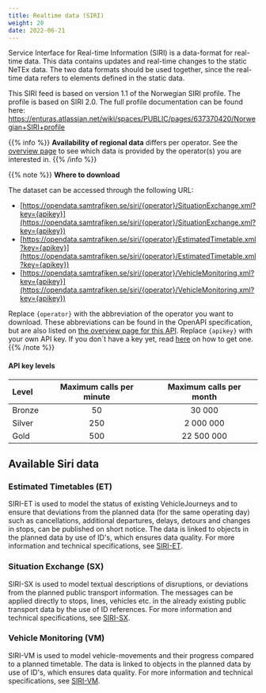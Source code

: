 ```yaml
---
title: Realtime data (SIRI)
weight: 20
date: 2022-06-21
---
```


Service Interface for Real-time Information (SIRI) is a data-format for real-time data. This data contains updates and real-time changes to the static NeTEx data. The two data formats should be used together, since the real-time data refers to elements defined in the static data.

This SIRI feed is based on version 1.1 of the Norwegian SIRI profile. The profile is based on SIRI 2.0. The full profile documentation can be found here: https://enturas.atlassian.net/wiki/spaces/PUBLIC/pages/637370420/Norwegian+SIRI+profile

{{% info %}}
**Availability of regional data** differs per operator. See the [overview page](https://www.trafiklab.se/api/trafiklab-apis/netex-regional/) to see which data is provided
by the operator(s) you are interested in.
{{% /info %}}

{{% note %}}
**Where to download**

The dataset can be accessed through the following URL:

- [https://opendata.samtrafiken.se/siri/{operator}/SituationExchange.xml?key={apikey}](https://opendata.samtrafiken.se/siri/{operator}/SituationExchange.xml?key={apikey})
- [https://opendata.samtrafiken.se/siri/{operator}/EstimatedTimetable.xml?key={apikey}](https://opendata.samtrafiken.se/siri/{operator}/EstimatedTimetable.xml?key={apikey})
- [https://opendata.samtrafiken.se/siri/{operator}/VehicleMonitoring.xml?key={apikey}](https://opendata.samtrafiken.se/siri/{operator}/VehicleMonitoring.xml?key={apikey})

Replace `{operator}` with the abbreviation of the operator you want to download. These abbreviations can be found in the
OpenAPI specification, but are also listed on [the overview page for this API](_index.md). Replace `{apikey}` with your own API key.
If you don´t have a key yet, read [here](/docs/using-trafiklab/getting-api-keys) on how to get one.
{{% /note %}}

#### API key levels

| Level  | Maximum calls per minute | Maximum calls per month |
|:-------|:------------------------:|:-----------------------:|
| Bronze |            50            |         30 000          |
| Silver |           250            |        2 000 000        |
| Gold   |           500            |       22 500 000        |


## Available Siri data

### Estimated Timetables (ET)

SIRI-ET is used to model the status of existing VehicleJourneys and to ensure that deviations from the planned data (for
the same operating day) such as cancellations, additional departures, delays, detours and changes in stops, can be
published on short notice. The data is linked to objects in the planned data by use of ID's, which ensures data quality.
For more information and technical specifications, see [SIRI-ET](https://enturas.atlassian.net/wiki/spaces/PUBLIC/pages/637370392/SIRI-ET).

### Situation Exchange (SX)

SIRI-SX is used to model textual descriptions of disruptions, or deviations from the planned public transport
information. The messages can be applied directly to stops, lines, vehicles etc. in the already existing public
transport data by the use of ID references. For more information and technical specifications, see [SIRI-SX](https://enturas.atlassian.net/wiki/spaces/PUBLIC/pages/637370605/SIRI-SX).

### Vehicle Monitoring (VM)

SIRI-VM is used to model vehicle-movements and their progress compared to a planned timetable. The data is linked to
objects in the planned data by use of ID's, which ensures data quality. For more information and technical specifications, see [SIRI-VM](https://enturas.atlassian.net/wiki/spaces/PUBLIC/pages/637370425/SIRI-VM).
